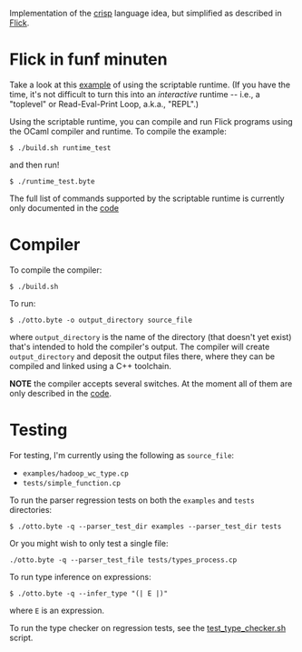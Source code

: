 Implementation of the [crisp](https://github.com/NaaS/admin/wiki/crisp) language idea,
but simplified as described in
[Flick](https://github.com/NaaS/system/tree/master/crisp/flick).

# Flick in funf minuten
Take a look at this [example](https://github.com/NaaS/system/blob/master/crisp/runtime_test.ml)
of using the scriptable runtime. (If you have the time, it's not difficult to
turn this into an _interactive_ runtime -- i.e., a "toplevel" or Read-Eval-Print Loop, a.k.a., "REPL".)

Using the scriptable runtime, you can compile and run Flick programs using the
OCaml compiler and runtime.  To compile the example:
```
$ ./build.sh runtime_test
```
and then run!
```
$ ./runtime_test.byte
```

The full list of commands supported by the scriptable runtime is currently only
documented in the [code](https://github.com/NaaS/system/blob/master/crisp/runtime_inspect.ml)


# Compiler

To compile the compiler:
```
$ ./build.sh
```

To run:
```
$ ./otto.byte -o output_directory source_file
```
where `output_directory` is the name of the directory (that doesn't yet
exist) that's intended to hold the compiler's output.
The compiler will create `output_directory` and deposit the output files there,
where they can be compiled and linked using a C++ toolchain.

**NOTE** the compiler accepts several switches. At the moment all of them are
only described in the [code](https://github.com/NaaS/system/blob/master/crisp/otto.ml).


# Testing

For testing, I'm currently using the following as `source_file`:
* `examples/hadoop_wc_type.cp`
* `tests/simple_function.cp`

To run the parser regression tests on both the `examples` and `tests` directories:
```
$ ./otto.byte -q --parser_test_dir examples --parser_test_dir tests
```
Or you might wish to only test a single file:
```
./otto.byte -q --parser_test_file tests/types_process.cp
```

To run type inference on expressions:
```
$ ./otto.byte -q --infer_type "(| E |)"
```
where `E` is an expression.

To run the type checker on regression tests, see the [test_type_checker.sh](https://github.com/NaaS/system/blob/master/crisp/scripts/test_type_checker.sh) script.
